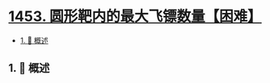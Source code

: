 # [1453. 圆形靶内的最大飞镖数量【困难】](https://github.com/Tdahuyou/TNotes.leetcode/tree/main/notes/1453.%20%E5%9C%86%E5%BD%A2%E9%9D%B6%E5%86%85%E7%9A%84%E6%9C%80%E5%A4%A7%E9%A3%9E%E9%95%96%E6%95%B0%E9%87%8F%E3%80%90%E5%9B%B0%E9%9A%BE%E3%80%91)

<!-- region:toc -->

- [1. 📝 概述](#1--概述)

<!-- endregion:toc -->

## 1. 📝 概述

